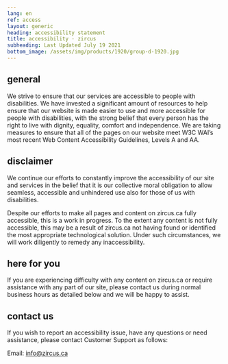 ```yaml
---
lang: en
ref: access
layout: generic
heading: accessibility statement
title: accessibility · zircus
subheading: Last Updated July 19 2021
bottom_image: /assets/img/products/1920/group-d-1920.jpg
---
```


## general

We strive to ensure that our services are accessible to people with
disabilities. We have invested a significant amount of resources to help ensure
that our website is made easier to use and more accessible for people with
disabilities, with the strong belief that every person has the right to live
with dignity, equality, comfort and independence. We are taking measures to
ensure that all of the pages on our website meet W3C WAI’s most recent Web
Content Accessibility Guidelines, Levels A and AA.

## disclaimer

We continue our efforts to constantly improve the accessibility of our site and
services in the belief that it is our collective moral obligation to allow
seamless, accessible and unhindered use also for those of us with disabilities.

Despite our efforts to make all pages and content on zircus.ca fully
accessible, this is a work in progress. To the extent any content is not fully
accessible, this may be a result of zircus.ca not having found or identified
the most appropriate technological solution. Under such circumstances, we will
work diligently to remedy any inaccessibility.

## here for you

If you are experiencing difficulty with any content on zircus.ca or require
assistance with any part of our site, please contact us during normal business
hours as detailed below and we will be happy to assist.

## contact us

If you wish to report an accessibility issue, have any questions or need
assistance, please contact Customer Support as follows:

Email: [info@zircus.ca](mailto:info@zircus.ca)
